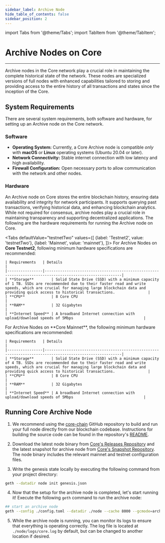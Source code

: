 ```yaml
---
sidebar_label: Archive Node
hide_table_of_contents: false
sidebar_position: 2
---
```


import Tabs from '@theme/Tabs';
import TabItem from '@theme/TabItem';

# Archive Nodes on Core

---

Archive nodes in the Core network play a crucial role in maintaining the complete historical state of the network. These nodes are specialized versions of full nodes with enhanced capabilities tailored to storing and providing access to the entire history of all transactions and states since the inception of the Core.

## System Requirements

There are several system requirements, both software and hardware, for setting up an Archive node on the Core network.

### Software

- **Operating System:** Currently, a Core Archive node is compatible _only_ with **macOS** or **Linux** operating systems (Ubuntu 20.04 or later).
- **Network Connectivity:** Stable internet connection with low latency and high availability.
- **Firewall Configuration:** Open necessary ports to allow communication with the network and other nodes.

### Hardware

An Archive node on Core stores the entire blockchain history, ensuring data availability and integrity for network participants. It supports querying past transactions, verifying historical data, and enhancing blockchain analytics. While not required for consensus, archive nodes play a crucial role in maintaining transparency and supporting decentralized applications. The following are the hardware requirements for running the Archive node on Core.

<Tabs
defaultValue="testnetTwo"
values={[
{label: 'Testnet2', value: 'testnetTwo'},
{label: 'Mainnet', value: 'mainnet'},
]}> <TabItem value="testnetTwo">
For Archive Nodes on **Core Testnet2**, following minimum hardware specifications are recommended:

```
| Requirements   | Details                                                                                                 |  
|----------------|---------------------------------------------------------------------------------------------------------|
| **Storage**        | Solid State Drive (SSD) with a minimum capacity of 1 TB. SSDs are recommended due to their faster read and write speeds, which are crucial for managing large blockchain data and providing quick access to historical transactions.               |
| **CPU**            | 8 Core CPU                                                                                          |
| **RAM**            | 32 Gigabytes                                                                                        |
| **Internet Speed** | A broadband Internet connection with upload/download speeds of 5Mbps                                |
```

  </TabItem>

  <TabItem value="mainnet">
    For Archive Nodes on **Core Mainnet**, the following minimum hardware specifications are recommended:

```
| Requirements   | Details                                                                                                 |  
|----------------|---------------------------------------------------------------------------------------------------------|
| **Storage**        | Solid State Drive (SSD) with a minimum capacity of 4 TB. SSDs are recommended due to their faster read and write speeds, which are crucial for managing large blockchain data and providing quick access to historical transactions.               |
| **CPU**            | 8 Core CPU                                                                                          |
| **RAM**            | 32 Gigabytes                                                                                        |
| **Internet Speed** | A broadband Internet connection with upload/download speeds of 5Mbps                                |
```

  </TabItem>
</Tabs>

## Running Core Archive Node

1. We recommend using the [core-chain](https://github.com/coredao-org/core-chain) GitHub repository to build and run your full node directly from our blockchain codebase. Instructions for building the source code can be found in the repository's [README](https://github.com/coredao-org/core-chain#building-the-source).

2. Download the latest node binary from [Core's Releases Repository](https://github.com/coredao-org/core-chain/releases/latest) and the latest snapshot for archive node from [Core's Snapshot Repository](https://github.com/coredao-org/core-snapshots?tab=readme-ov-file#archive-full). The node binary includes the relevant mainnet and testnet configuration files.

3. Write the genesis state locally by executing the following command from your project directory:

```bash
geth --datadir node init genesis.json
```

4. Now that the setup for the archive node is completed, let's start running it! Execute the following `geth` command to run the archive node:

```bash
## start an archive node
geth --config ./config.toml --datadir ./node --cache 8000 --gcmode=archive --syncmode=full
```

5. While the archive node is running, you can monitor its logs to ensure that everything is operating correctly. The log file is located at `./node/logs/core.log` by default, but can be changed to another location if desired.



